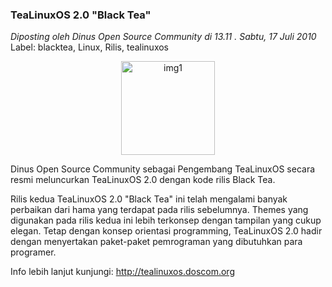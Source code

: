 ### **TeaLinuxOS 2.0 "Black Tea"**
_Diposting oleh Dinus Open Source Community di 13.11 . Sabtu, 17 Juli 2010_
<br>
Label: blacktea, Linux, Rilis, tealinuxos

<p align="center">
	<img src="./posts/2010-07-17-tealinuxos-20-black-tea/logo_large.png" height="150px" alt="img1">
</p> 

Dinus Open Source Community sebagai Pengembang TeaLinuxOS secara resmi meluncurkan TeaLinuxOS 2.0 dengan kode rilis Black Tea.

Rilis kedua TeaLinuxOS 2.0 "Black Tea" ini telah mengalami banyak perbaikan dari hama yang terdapat pada rilis sebelumnya. Themes yang digunakan pada rilis kedua ini lebih terkonsep dengan tampilan yang cukup elegan. Tetap dengan konsep orientasi programming, TeaLinuxOS 2.0 hadir dengan menyertakan paket-paket pemrograman yang dibutuhkan para programer.

Info lebih lanjut kunjungi: <http://tealinuxos.doscom.org>